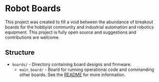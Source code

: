 # Robot Boards

This project was created to fill a void between the abundance of breakout boards
for the hobbyist community and industrial automation and robotics equipment.
This project is fully open source and suggestions and contributions are welcome.

## Structure

- `boards/` - Directory containing board designs and firmware.
  - `main_board/` - Board for running operational code and commanding other
    boards. See the [README](./boards/main_board/README.md) for more
    information.
